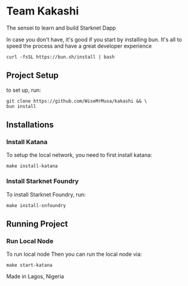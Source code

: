 # Team Kakashi

The sensei to learn and build Starknet Dapp

In case you don't have, it's good if you start by installing bun. It's all to speed the process and have a great developer experience

```
curl -fsSL https://bun.sh/install | bash
```

## Project Setup

to set up, run:

``` 
git clone https://github.com/WiseMrMusa/kakashi && \
bun install 
```

## Installations

### Install Katana

To setup the local network, you need to first install katana:

``` 
make install-katana 
```

### Install Starknet Foundry

To install Starknet Foundry, run:

``` 
make install-snfoundry 
```


## Running Project

### Run Local Node

To run local node
Then you can run the local node via:

```
make start-katana 
```

Made in Lagos, Nigeria